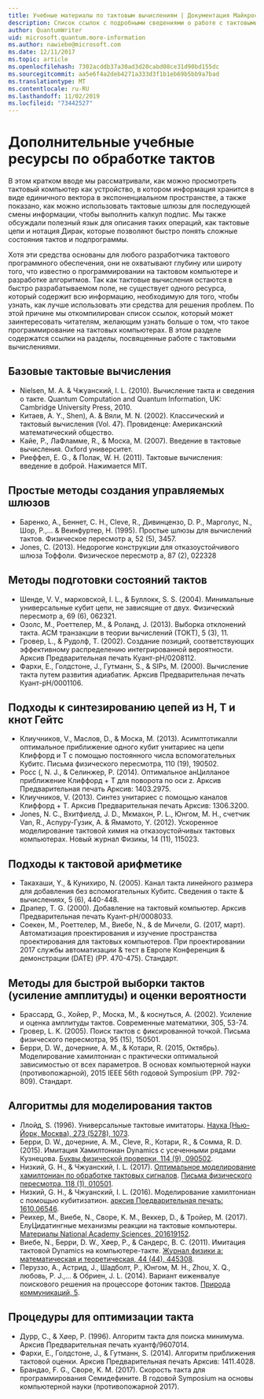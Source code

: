 ```yaml
---
title: Учебные материалы по тактовым вычислениям | Документация Майкрософт
description: Список ссылок с подробными сведениями о работе с тактовыми вычислениями, если вы хотите узнать больше о программировании на тактовом компьютере.
author: QuantumWriter
uid: microsoft.quantum.more-information
ms.author: nawiebe@microsoft.com
ms.date: 12/11/2017
ms.topic: article
ms.openlocfilehash: 7302acddb37a30ad3d20cabd08ce31d90bd155dc
ms.sourcegitcommit: aa5e6f4a2deb4271a333d3f1b1eb69b5bb9a7bad
ms.translationtype: MT
ms.contentlocale: ru-RU
ms.lasthandoff: 11/02/2019
ms.locfileid: "73442527"
---
```

# <a name="more-quantum-computing-learning-resources"></a>Дополнительные учебные ресурсы по обработке тактов

В этом кратком вводе мы рассматривали, как можно просмотреть тактовый компьютер как устройство, в котором информация хранится в виде единичного вектора в экспоненциальном пространстве, а также показано, как можно использовать тактовые шлюзы для последующей смены информации, чтобы выполнить калкул подпис.  Мы также обсуждали полезный язык для описания таких операций, как тактовые цепи и нотация Дирак, которые позволяют быстро понять сложные состояния тактов и подпрограммы.

Хотя эти средства основаны для любого разработчика тактового программного обеспечения, они не охватывают глубину или широту того, что известно о программировании на тактовом компьютере и разработке алгоритмов.  Так как тактовые вычисления остаются в быстро разрабатываемом поле, не существует одного ресурса, который содержит всю информацию, необходимую для того, чтобы узнать, как лучше использовать эти средства для решения проблем.  По этой причине мы откомпилирован список ссылок, который может заинтересовать читателям, желающим узнать больше о том, что такое программирование на тактовых компьютерах.
В этом разделе содержатся ссылки на разделы, посвященные работе с тактовыми вычислениями.

## <a name="basic-quantum-computing"></a>Базовые тактовые вычисления ##

+ Nielsen, M. A. & Чжуанский, I. L. (2010). Вычисление такта и сведения о такте. Quantum Computation and Quantum Information, UK: Cambridge University Press, 2010.
+ Китаев, A. Y., Shen), A. & Вяли, M. N. (2002). Классический и тактовый вычисления (Vol. 47). Провиденце: Американский математический общество.
+ Кайе, P., ЛаФламме, R., & Моска, M. (2007). Введение в тактовые вычисления. Oxford университет.
+ Риеффел, E. G., & Полак, W. H. (2011). Тактовые вычисления: введение в доброй. Нажимается MIT.

## <a name="elementary-techniques-for-building-controlled-gates"></a>Простые методы создания управляемых шлюзов ##

+ Баренко, A., Беннет, C. H., Cleve, R., Дивинцензо, D. P., Марголус, N., Шор, P.,... & Веинфуртер, H. (1995). Простые шлюзы для вычислений тактов. Физическое пересмотр а, 52 (5), 3457.
+ Jones, C. (2013). Недорогие конструкции для отказоустойчивого шлюза Тоффоли. Физическое пересмотр а, 87 (2), 022328

## <a name="techniques-for-preparing-quantum-states"></a>Методы подготовки состояний тактов ##

+ Шенде, V. V., марковской, I. L., & Буллокк, S. S. (2004). Минимальные универсальные кубит цепи, не зависящие от двух. Физический пересмотр а, 69 (6), 062321.
+ Озолс, M., Роеттелер, M., & Роланд, J. (2013). Выборка отклонений такта. ACM транзакции в теории вычислений (ТОКТ), 5 (3), 11.
+ Гровер, L., & Рудолф, T. (2002). Создание позиций, соответствующих эффективному распределению интегрированной вероятности. Арксив Предварительная печать Куант-pH/0208112.
+ Фархи, E., Голдстоне, J., Гутманн, S., & SIPs, M. (2000). Вычисление такта путем развития адиабатик. Арксив Предварительная печать Куант-pH/0001106.

## <a name="approaches-for-synthesizing-circuits-out-of-h-t-and-cnot-gates"></a>Подходы к синтезированию цепей из H, T и кнот Гейтс ##

+ Клиучников, V., Маслов, D., & Моска, M. (2013). Асимптотикалли оптимальное приближение одного кубит унитариес на цепи Клиффорд и T с помощью постоянного числа вспомогательных Кубитс. Письма физического пересмотра, 110 (19), 190502.
+ Росс (, N. J., & Селинжер, P. (2014). Оптимальное анЦилланое приближение Клиффорд + T для поворота по оси z. Арксив Предварительная печать Арксив: 1403.2975.
+ Клиучников, V. (2013). Синтез унитариес с помощью каналов Клиффорд + T. Арксив Предварительная печать Арксив: 1306.3200.
+ Jones, N. C., Вхитфиелд, J. D., Мкмахон, P. L., Юнгом, M. H., счетчик Van, R., Аспуру-Гузик, A. & Ямамото, Y. (2012). Ускоренное моделирование тактовой химия на отказоустойчивых тактовых компьютерах. Новый журнал Физикы, 14 (11), 115023.

## <a name="approaches-for-quantum-arithmetic"></a>Подходы к тактовой арифметике ##

+ Такахаши, Y., & Кунихиро, N. (2005). Канал такта линейного размера для добавления без вспомогательных Кубитс. Сведения о такте & вычислениях, 5 (6), 440-448.
+ Драпер, T. G. (2000). Добавление на тактовый компьютер. Арксив Предварительная печать Куант-pH/0008033.
+ Соекен, M., Роеттелер, M., Виебе, N., & de Мичели, G. (2017, март). Автоматизация проектирования и изучение пространства проектирования для тактовых компьютеров. При проектировании 2017 службы автоматизации & тест в Европе Конференция & демонстрации (DATE) (PP. 470-475). Стандарт.

## <a name="methods-for-fast-quantum-sampling-amplitude-amplification-and-probability-estimation"></a>Методы для быстрой выборки тактов (усиление амплитуды) и оценки вероятности ##

+ Брассард, G., Хойер, P., Моска, M., & коснуться, A. (2002). Усиление и оценка амплитуды тактов. Современные математики, 305, 53-74.
+ Гровер, L. K. (2005). Поиск тактов с фиксированной точкой. Письма физического пересмотра, 95 (15), 150501.
+ Берри, D. W., дочерние, A. M., & Котари, R. (2015, Октябрь). Моделирование хамилтониан с практически оптимальной зависимостью от всех параметров. В основах компьютерной науки (противопожарной), 2015 IEEE 56th годовой Symposium (PP. 792-809). Стандарт.

## <a name="algorithms-for-quantum-simulation"></a>Алгоритмы для моделирования тактов ##

+ Ллойд, S. (1996). Универсальные тактовые имитаторы. [Наука (Нью-Йорк, Москва), 273 (5278), 1073](http://doi.org/10.1126/science.273.5278.1073).
+ Берри, D. W., дочерние, A. M., Cleve, R., Котари, R., & Сомма, R. D. (2015). Имитация Хамилтониан Dynamics с усеченными рядами Кузнецова. [Буквы физической проверки, 114 (9), 090502](http://doi.org/10.1103/PhysRevLett.114.090502).
+ Низкий, G. H., & Чжуанский, I. L. (2017). [Оптимальное моделирование хамилтониан по обработке тактовых сигналов](https://arxiv.org/abs/1606.02685). [Письма физического пересмотра, 118 (1), 010501](http://doi.org/10.1103/PhysRevLett.118.010501).
+ Низкий, G. H., & Чжуанский, I. L. (2016). Моделирование хамилтониан с помощью кубитизатион. [арксив Предварительная печать: 1610.06546](https://arxiv.org/abs/1610.06546).
+ Реихер, M., Виебе, N., Своре, K. M., Веккер, D., & Тройер, M. (2017). ЕлуЦидатингные механизмы реакции на тактовые компьютеры. [Материалы National Academy Sciences, 201619152](http://doi.org/10.1073/pnas.1619152114).
+ Виебе, N., Берри, D. W., Хøер, P., & Сандерс, B. C. (2011). Имитация тактовой Dynamics на компьютере-такте. [Журнал физики а: математическая и теоретическая, 44 (44), 445308](http://doi.org/10.1088/1751-8113/44/44/445308).
+ Перуззо, A., Астрид, J., Шадболт, P., Юнгом, M. H., Zhou, X. Q., любовь, P. J.,... & Обриен, J. L. (2014). Вариант еиженвалуе поискового решения на процессоре фотоник тактов. [Природа коммуникаций, 5](http://doi.org/10.1038/ncomms5213).

## <a name="procedures-for-quantum-optimization"></a>Процедуры для оптимизации такта ##

+ Дурр, C., & Хøер, P. (1996). Алгоритм такта для поиска минимума. Арксив Предварительная печать куантф/9607014.
+ Фархи, E., Голдстоне, J., & Гутманн, S. (2014). Алгоритм приближения тактовой оценки. Арксив Предварительная печать Арксив: 1411.4028.
+ Брандао, F. G., Своре, K. M. (2017). Скорость такта для программирования Семидефините. В годовой Symposium на основы компьютерной науки (противопожарной 2017).
